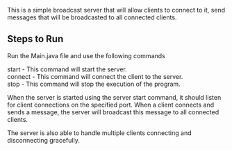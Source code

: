 This is a simple broadcast server that will allow clients to connect to it, send messages that will be broadcasted to all connected clients.

## Steps to Run
Run the Main.java file and use the following commands

start - This command will start the server.        
connect - This command will connect the client to the server.   
stop - This command will stop the execution of the program.

When the server is started using the server start command, it should listen for client connections on the specified port. 
When a client connects and sends a message, the server will broadcast this message to all connected clients.

The server is also able to handle multiple clients connecting and disconnecting gracefully.
